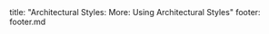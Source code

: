 <frontmatter>
title: "Architectural Styles: More: Using Architectural Styles"
footer: footer.md
</frontmatter>

<include src="navbar.md" boilerplate />

<include src="unit-inPage-asFlat.md" boilerplate />